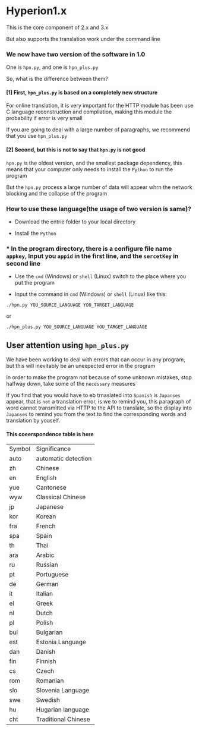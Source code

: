 # Hyperion1.x

This is the core component of 2.x and 3.x

But also supports the translation work under the command line

### We now have two version of the software in 1.0

One is `hpn.py`, and one is `hpn_plus.py`

So, what is the difference between them?

#### [1] First, `hpn_plus.py` is based on a completely new structure

For online translation, it is very important for the HTTP module has been use C language reconstruction and compliation, making this module the probability if error is very small

If you are going to deal with a large number of paragraphs, we recommend that you use `hpn_plus.py`

#### [2] Second, but this is not to say that `hpn.py` is not good

`hpn.py` is the oldest version, and the smallest package dependency, this means that your computer only needs to install the `Python` to run the program

But the `hpn.py` process a large number of data will appear whrn the network blocking and the collapse of the program 

### How to use these language(the usage of two version is same)?

* Download the entrie folder to your local directory

* Install the `Python`

### * In the program directory, there is a configure file name `appkey`, Input you `appid` in the first line, and the `sercetKey` in second line 

* Use the `cmd` (Windows) or `shell` (Linux) switch to the place where you put the program

* Input the command in `cmd` (Windows) or `shell` (Linux) like this:
```
./hpn.py YOU_SOURCE_LANGUAGE YOU_TARGET_LANGUAGE
```
or
```
./hpn_plus.py YOU_SOURCE_LANGUAGE YOU_TARGET_LANGUAGE
```

## User attention using `hpn_plus.py`

We have been working to deal with errors that can occur in any program, but this will inevitably be an unexpected error in the program

In order to make the program not because of some unknown mistakes, stop halfway down, take some of the `necessary` measures

If you find that you would have to eb trnaslated into `Spanish` is `Japanses` appear, that is `not` a translation error, is we to remind you, this paragraph of word cannot transmitted via HTTP to the API to translate, so the display into `Japanses` to remind you from the text to find the corresponding words and translation by youself.

#### This coeerspondence table is here

<table>
<tr>
      <td>Symbol</td>
      <td>Significance</td>
   </tr>
   <tr>
      <td>auto </td>
      <td>automatic detection</td>
   </tr>
   <tr>
      <td>zh </td>
      <td>Chinese</td>
   </tr>
   <tr>
      <td>en </td>
      <td>English</td>
   </tr>
   <tr>
      <td>yue </td>
      <td>Cantonese</td>
   </tr>
   <tr>
      <td>wyw </td>
      <td>Classical Chinese</td>
   </tr>
   <tr>
      <td>jp </td>
      <td>Japanese</td>
   </tr>
   <tr>
      <td>kor </td>
      <td>Korean</td>
   </tr>
   <tr>
      <td>fra </td>
      <td>French</td>
   </tr>
   <tr>
      <td>spa </td>
      <td>Spain</td>
   </tr>
   <tr>
      <td>th </td>
      <td>Thai</td>
   </tr>
   <tr>
      <td>ara </td>
      <td>Arabic</td>
   </tr>
   <tr>
      <td>ru </td>
      <td>Russian</td>
   </tr>
   <tr>
      <td>pt </td>
      <td>Portuguese</td>
   </tr>
   <tr>
      <td>de </td>
      <td>German</td>
   </tr>
   <tr>
      <td>it </td>
      <td>Italian</td>
   </tr>
   <tr>
      <td>el </td>
      <td>Greek</td>
   </tr>
   <tr>
      <td>nl </td>
      <td>Dutch</td>
   </tr>
   <tr>
      <td>pl </td>
      <td>Polish</td>
   </tr>
   <tr>
      <td>bul </td>
      <td>Bulgarian</td>
   </tr>
   <tr>
      <td>est </td>
      <td>Estonia Language</td>
   </tr>
   <tr>
      <td>dan </td>
      <td>Danish</td>
   </tr>
   <tr>
      <td>fin </td>
      <td>Finnish</td>
   </tr>
   <tr>
      <td>cs </td>
      <td>Czech</td>
   </tr>
   <tr>
      <td>rom </td>
      <td>Romanian</td>
   </tr>
   <tr>
      <td>slo </td>
      <td>Slovenia Language</td>
   </tr>
   <tr>
      <td>swe </td>
      <td>Swedish</td>
   </tr>
   <tr>
      <td>hu </td>
      <td>Hugarian language</td>
   </tr>
   <tr>
      <td>cht </td>
      <td>Traditional Chinese</td>
   </tr>
</table>

